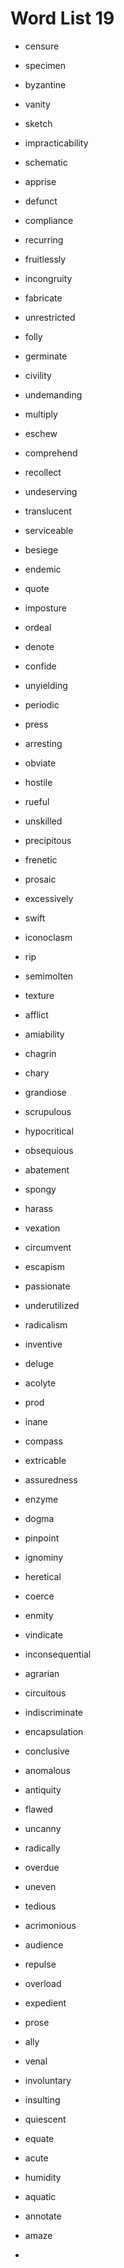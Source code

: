 # Word List 19
- censure
- specimen
- byzantine
- vanity
- sketch
- impracticability
- schematic
- apprise
- defunct
- compliance

- recurring
- fruitlessly
- incongruity
- fabricate
- unrestricted
- folly
- germinate
- civility
- undemanding
- multiply
- eschew
- comprehend
- recollect
- undeserving
- translucent
- serviceable
- besiege

- endemic
- quote
- imposture
- ordeal
- denote
- confide
- unyielding
- periodic
- press
- arresting
- obviate
- hostile
- rueful
- unskilled
- precipitous

- frenetic
- prosaic
- excessively
- swift
- iconoclasm
- rip
- semimolten
- texture
- afflict
- amiability
- chagrin
- chary
- grandiose
- scrupulous
- hypocritical

- obsequious
- abatement
- spongy
- harass
- vexation
- circumvent
- escapism
- passionate
- underutilized
- radicalism
- inventive
- deluge
- acolyte

- prod
- inane
- compass
- extricable
- assuredness
- enzyme
- dogma
- pinpoint
- ignominy
- heretical
- coerce
- enmity
- vindicate
- inconsequential
- agrarian

- circuitous
- indiscriminate
- encapsulation
- conclusive
- anomalous
- antiquity
- flawed
- uncanny
- radically
- overdue
- uneven
- tedious
- acrimonious

- audience
- repulse
- overload
- expedient
- prose
- ally
- venal
- involuntary
- insulting
- quiescent
- equate
- acute
- humidity
- aquatic
- annotate
- amaze

- 
